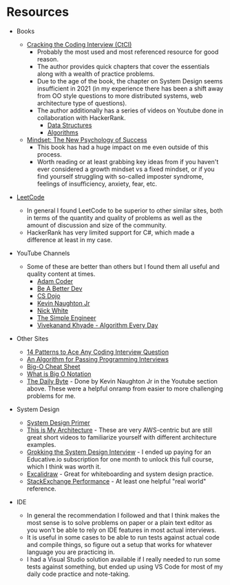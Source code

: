 # Resources

* Books
  * [Cracking the Coding Interview (CtCI)](https://www.amazon.com/Cracking-Coding-Interview-Programming-Questions/dp/0984782850)
    * Probably the most used and most referenced resource for good reason.
    * The author provides quick chapters that cover the essentials along with a wealth of practice problems.
    * Due to the age of the book, the chapter on System Design seems insufficient in 2021 (in my experience there has been a shift away from OO style questions to more distributed systems, web architecture type of questions).
    * The author additionally has a series of videos on Youtube done in collaboration with HackerRank.
      * [Data Structures](https://www.youtube.com/playlist?list=PLI1t_8YX-Apv-UiRlnZwqqrRT8D1RhriX)
      * [Algorithms](https://www.youtube.com/playlist?list=PLI1t_8YX-ApvMthLj56t1Rf-Buio5Y8KL)
  * [Mindset: The New Psychology of Success](https://www.amazon.com/Mindset-Psychology-Carol-S-Dweck/dp/0345472322)
    * This book has had a huge impact on me even outside of this process.
    * Worth reading or at least grabbing key ideas from if you haven't ever considered a growth mindset vs a fixed mindset, or if you find yourself struggling with so-called imposter syndrome, feelings of insufficiency, anxiety, fear, etc.
* [LeetCode](https://www.leetcode.com)
  * In general I found LeetCode to be superior to other similar sites, both in terms of the quantity and quality of problems as well as the amount of discussion and size of the community.
  * HackerRank has very limited support for C#, which made a difference at least in my case.
* YouTube Channels
  * Some of these are better than others but I found them all useful and quality content at times.
    * [Adam Coder](https://www.youtube.com/channel/UCIPzukkCO01wPnMo1DZXIcQ)
    * [Be A Better Dev](https://www.youtube.com/channel/UCraiFqWi0qSIxXxXN4IHFBQ)
    * [CS Dojo](https://www.youtube.com/channel/UCxX9wt5FWQUAAz4UrysqK9A)
    * [Kevin Naughton Jr](https://www.youtube.com/channel/UCKvwPt6BifPP54yzH99ff1g)
    * [Nick White](https://www.youtube.com/channel/UC1fLEeYICmo3O9cUsqIi7HA)
    * [The Simple Engineer](https://www.youtube.com/channel/UC0ckjBtm9SBV7JAjbELiBqQ)
    * [Vivekanand Khyade - Algorithm Every Day](https://www.youtube.com/user/vivekanandkhyade)
* Other Sites
  * [14 Patterns to Ace Any Coding Interview Question](https://hackernoon.com/14-patterns-to-ace-any-coding-interview-question-c5bb3357f6ed)
  * [An Algorithm for Passing Programming Interviews](https://malisper.me/an-algorithm-for-passing-programming-interviews/)
  * [Big-O Cheat Sheet](https://www.bigocheatsheet.com/)
  * [What is Big O Notation](https://jarednielsen.com/big-o-notation/)
  * [The Daily Byte](https://thedailybyte.dev/) - Done by Kevin Naughton Jr in the Youtube section above. These were a helpful onramp from easier to more challenging problems for me.

* System Design
  * [System Design Primer](https://github.com/donnemartin/system-design-primer)
  * [This is My Architecture](https://aws.amazon.com/architecture/this-is-my-architecture/) - These are very AWS-centric but are still great short videos to familiarize yourself with different architecture examples.
  * [Grokking the System Design Interview](https://www.educative.io/courses/grokking-the-system-design-interview) - I ended up paying for an Educative.io subscription for one month to unlock this full course, which I think was worth it.
  * [Excalidraw](https://excalidraw.com/) - Great for whiteboarding and system design practice.
  * [StackExchange Performance](https://stackexchange.com/performance) - At least one helpful "real world" reference.

* IDE
  * In general the recommendation I followed and that I think makes the most sense is to solve problems on paper or a plain text editor as you won't be able to rely on IDE features in most actual interviews.
  * It is useful in some cases to be able to run tests against actual code and compile things, so figure out a setup that works for whatever language you are practicing in.
  * I had a Visual Studio solution available if I really needed to run some tests against something, but ended up using VS Code for most of my daily code practice and note-taking.
